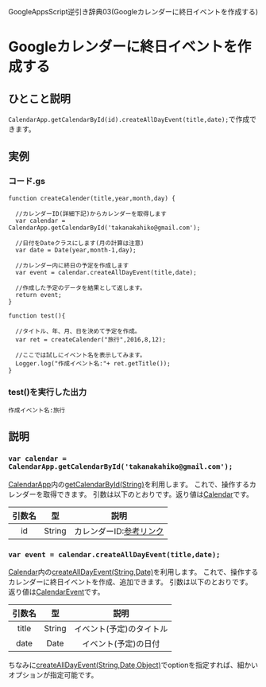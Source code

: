 GoogleAppsScript逆引き辞典03(Googleカレンダーに終日イベントを作成する)
# Googleカレンダーに終日イベントを作成する

## ひとこと説明
`CalendarApp.getCalendarById(id).createAllDayEvent(title,date);`で作成できます。

## 実例
### コード.gs
```
function createCalender(title,year,month,day) {

  //カレンダーID(詳細下記)からカレンダーを取得します
  var calendar = CalendarApp.getCalendarById('takanakahiko@gmail.com');

  //日付をDateクラスにします(月の計算は注意)
  var date = Date(year,month-1,day);

  //カレンダー内に終日の予定を作成します
  var event = calendar.createAllDayEvent(title,date);

  //作成した予定のデータを結果として返します。
  return event;
}

function test(){

  //タイトル、年、月、日を決めて予定を作成。
  var ret = createCalender("旅行",2016,8,12);

  //ここでは試しにイベント名を表示してみます。
  Logger.log("作成イベント名:"+ ret.getTitle());
}
```

### test()を実行した出力
```
作成イベント名:旅行
```

## 説明

### `var calendar = CalendarApp.getCalendarById('takanakahiko@gmail.com');`
[CalendarApp](https://developers.google.com/apps-script/reference/calendar/calendar-app)内の[getCalendarById(String)](https://developers.google.com/apps-script/reference/calendar/calendar-app#getCalendarById(String))を利用します。
これで、操作するカレンダーを取得できます。
引数は以下のとおりです。返り値は[Calendar](https://developers.google.com/apps-script/reference/calendar/calendar)です。

| 引数名 | 型 | 説明 |
|:-:|:-:|:-:|
| id| String | カレンダーID:[参考リンク](http://www.webshiki.com/javascript/49.html) |


### `var event = calendar.createAllDayEvent(title,date);`
[Calendar](https://developers.google.com/apps-script/reference/calendar/calendar)内の[createAllDayEvent(String,Date)](https://developers.google.com/apps-script/reference/calendar/calendar#createAllDayEvent(String,Date))を利用します。
これで、操作するカレンダーに終日イベントを作成、追加できます。
引数は以下のとおりです。返り値は[CalendarEvent](https://developers.google.com/apps-script/reference/calendar/calendar-event)です。

| 引数名 | 型 | 説明 |
|:-:|:-:|:-:|
| title | String | イベント(予定)のタイトル |
| date | Date | イベント(予定)の日付 |


ちなみに[createAllDayEvent(String,Date,Object)](https://developers.google.com/apps-script/reference/calendar/calendar#createAllDayEvent(String,Date,Object))でoptionを指定すれば、細かいオプションが指定可能です。
